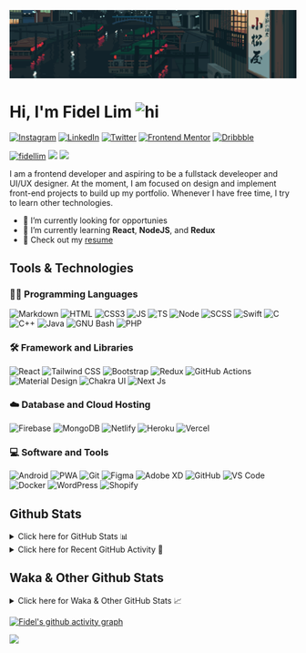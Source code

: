 ![Tokyo Downtown](tokyoDowntown.gif)

# Hi, I'm Fidel Lim <img src="https://user-images.githubusercontent.com/1303154/88677602-1635ba80-d120-11ea-84d8-d263ba5fc3c0.gif" width="28px" alt="hi">

[![Instagram](https://img.shields.io/badge/-Instagram-E4405F?logo=instagram&logoColor=white&style=flat-square)](https://www.instagram.com/_fidel_lim_/)
[![LinkedIn](https://img.shields.io/badge/-LinkedIn-0A66C2?logo=linkedin&style=flat-square)](https://www.linkedin.com/in/fidellim/)
[![Twitter](https://img.shields.io/badge/-Twitter-1DA1F2?logo=twitter&logoColor=white&style=flat-square)](https://twitter.com/fidellim)
[![Frontend Mentor](https://img.shields.io/badge/-Frontend_Mentor-3F54A3?logo=frontendmentor&logoColor=white&style=flat-square)](https://www.frontendmentor.io/profile/fidellim)
[![Dribbble](https://img.shields.io/badge/-Dribbble-EA4C89?logo=dribbble&logoColor=white&style=flat-square)](https://dribbble.com/fidellim)

[<img src="https://komarev.com/ghpvc/?username=fidellim&label=Profile%20views&color=0e75b6&style=flat-square" alt="fidellim" />](https://github.com/fidellim/fidellim)
[<img src="https://img.shields.io/badge/Email-lim.fidel%40gmail.com-orange?style=flat-square&logo=gmail">](mailto:lim.fidel@gmail.com)
[<img src="https://img.shields.io/badge/Personal%20Site-fidellim--portfolio.netlify.app-red?style=flat-square&logo=safari">](https://fidellim-portfolio.netlify.app/)

I am a frontend developer and aspiring to be a fullstack develeoper and UI/UX designer. At the moment, I am focused on design and implement front-end projects to build up my portfolio. Whenever I have free time, I try to learn other technologies.

- 🔭 I’m currently looking for opportunies
- 🌱 I’m currently learning **React**, **NodeJS**, and **Redux**
- 📝 Check out my [resume](https://fidellim-portfolio.netlify.app/Resume)

## Tools & Technologies

### 👨‍💻 Programming Languages

![Markdown](https://img.shields.io/badge/-Markdown-000000?logo=markdown&logoColor=white&style=flat-square)
![HTML](https://img.shields.io/badge/-HTML-E34F26?logo=html5&logoColor=white&style=flat-square)
![CSS3](https://img.shields.io/badge/-CSS-157286?logo=css3&style=flat-square)
![JS](https://img.shields.io/badge/-JavaScript-F7DF1E?logo=javascript&logoColor=black&logoWidth=25&style=flat-square)
![TS](https://img.shields.io/badge/-TypeScript-3178C6?logo=typescript&logoColor=black&logoWidth=25&style=flat-square)
![Node](https://img.shields.io/badge/-NodeJS-F05032?logo=node.js&logoColor=white&style=flat-square)
![SCSS](https://img.shields.io/badge/-SASS-C76494?logo=sass&logoColor=white&logoWidth=25&style=flat-square)
![Swift](https://img.shields.io/badge/-Swift-FA7343?logo=swift&logoColor=white&logoWidth=25&style=flat-square)
![C](https://custom-icon-badges.herokuapp.com/badge/C-03599C.svg?logo=c-in-hexagon&logoColor=white&style=flat-square)
![C++](https://custom-icon-badges.herokuapp.com/badge/C++-CC0000.svg?logo=cpp2&logoColor=white&style=flat-square)
![Java](https://img.shields.io/badge/-Java-007396?logo=java&logoColor=white&logoWidth=25&style=flat-square)
![GNU Bash](https://img.shields.io/badge/-Bash-4EAA25?logo=gnubash&logoColor=white&logoWidth=25&style=flat-square)
![PHP](https://img.shields.io/badge/-PHP-777BB4?logo=php&logoColor=white&logoWidth=25&style=flat-square)

### 🛠️ Framework and Libraries

![React](https://img.shields.io/badge/-React-000000?logo=react&logoColor=61DAFB&style=flat-square)
![Tailwind CSS](https://img.shields.io/badge/-Tailwind_CSS-15B3C0?logo=tailwindcss&logoColor=white&logoWidth=25&style=flat-square)
![Bootstrap](https://img.shields.io/badge/-Bootstrap-7952B3?logo=bootstrap&logoColor=white&logoWidth=25)
![Redux](https://img.shields.io/badge/-Redux-764ABC?logo=redux&logoColor=white&logoWidth=25)
![GitHub Actions](https://img.shields.io/badge/-GitHub_Actions-2088FF?logo=githubactions&logoColor=white&logoWidth=25)
![Material Design](https://img.shields.io/badge/-Material_Design-000?logo=materialdesign&logoColor=757575&logoWidth=25)
![Chakra UI](https://img.shields.io/badge/-Chakra_UI-319795?logo=chakraui&logoColor=fff&logoWidth=25)
![Next Js](https://img.shields.io/badge/-Next_JS-000?logo=next.js&logoColor=fff&logoWidth=25)

### ☁️ Database and Cloud Hosting

![Firebase](https://img.shields.io/badge/-Firebase-F05032?logo=firebase&logoColor=white&style=flat-square)
![MongoDB](https://img.shields.io/badge/-MongoDB-47A248?logo=mongodb&logoColor=white&style=flat-square)
![Netlify](https://img.shields.io/badge/-Netlify-00C7B7?logo=netlify&logoColor=white&style=flat-square)
![Heroku](https://img.shields.io/badge/-Heroku-430098?logo=heroku&logoColor=white&logoWidth=25)
![Vercel](https://img.shields.io/badge/-Vercel-000000?logo=vercel&logoColor=white&style=flat-square)

### 💻 Software and Tools

![Android](https://img.shields.io/badge/-Android-3DDC84?logo=android&logoColor=black&logoWidth=25&style=flat-square)
![PWA](https://img.shields.io/badge/-PWA-550EBE?logo=pwa&logoColor=white&style=flat-square)
![Git](https://img.shields.io/badge/-Git-F05032?logo=git&logoColor=white&style=flat-square)
![Figma](https://img.shields.io/badge/-Figma-F24E1E?logo=figma&logoColor=white&style=flat-square)
![Adobe XD](https://img.shields.io/badge/-Adobe%20XD-FF61F6?logo=adobe%20xd&logoColor=black&logoWidth=25&style=flat-square)
![GitHub](https://img.shields.io/badge/-GitHub-181717?logo=github&style=flat-square)
![VS Code](https://img.shields.io/badge/-VS%20Code-007ACC?logo=visual%20studio%20code&style=flat-square)
![Docker](https://img.shields.io/badge/-Docker-2496ED?logo=docker&logoColor=white&style=flat-square)
![WordPress](https://img.shields.io/badge/-WordPress-21759B?logo=wordpress&logoColor=white&style=flat-square)
![Shopify](https://img.shields.io/badge/-Shopify-7AB55C?logo=shopify&logoColor=white&style=flat-square)

<!-- https://github.com/JaeSeoKim/badge42 -->

<!-- ## 42 Stats

<details>
<summary> Click here for &nbsp;
<img src="https://img.shields.io/badge/-Abu_Dhabi-000000?logo=42&style=flat-square">
</summary> -->

<!-- <img src="https://badge42.herokuapp.com/api/stats/flim?privacyEmail=true">
<img src="https://badge42.herokuapp.com/api/stats/flim?cursus=C%20Piscine&privacyEmail=true"> -->

<!-- [![flim's 42 stats](https://badge42.vercel.app/api/v2/stats/cl1c1a9ce001109mq8crq44uh?cursusId=9)](https://github.com/JaeSeoKim/badge42)
[![flim's 42 stats](https://badge42.vercel.app/api/v2/stats/cl1c1a9ce001109mq8crq44uh?cursusId=21)](https://github.com/JaeSeoKim/badge42) -->

</details>

## Github Stats

<details>
	<summary>
		Click here for GitHub Stats 📊
	</summary>
	<br/>

<img src="https://github-readme-stats.vercel.app/api/top-langs/?username=fidellim&layout=compact&langs_count=8&hide=scss,css,html&theme=dracula&border_color=ff4499" alt="fidellim" />
<img src="https://github-readme-stats.vercel.app/api?username=fidellim&show_icons=true&locale=en&theme=tokyonight&hide_border=true" alt="fidellim" />
<img src="https://github-readme-streak-stats.herokuapp.com?user=fidellim&theme=material-palenight&hide_border=true&date_format=M%20j%5B%2C%20Y%5D" alt="fidellim" />

</details>

<details>
	<summary>
		Click here for Recent GitHub Activity 🚴
	</summary>
	<br/>

<!--RECENT_ACTIVITY:start-->

1. ⭐ Starred [Nutlope/qrGPT](https://github.com/Nutlope/qrGPT)
2. ⭐ Starred [Nutlope/restorePhotos](https://github.com/Nutlope/restorePhotos)
3. ⭐ Starred [Nutlope/aicommits](https://github.com/Nutlope/aicommits)
4. 📔 Created new repository [fidellim/Amazon-Forest-Parallax](https://github.com/fidellim/Amazon-Forest-Parallax)
5. 💪 Opened PR [#23](https://github.com/OSSPhilippines/ossph.org/pull/23) in [OSSPhilippines/ossph.org](https://github.com/OSSPhilippines/ossph.org)
<!--RECENT_ACTIVITY:end-->

<!--RECENT_ACTIVITY:last_update_end-->

</details>

## Waka & Other Github Stats

<details>
	<summary>
		Click here for Waka & Other GitHub Stats 📈
	</summary>
	<br/>

<!--START_SECTION:waka-->
![Lines of code](https://img.shields.io/badge/From%20Hello%20World%20I%27ve%20Written-1.3%20million%20lines%20of%20code-blue)

**🐱 My GitHub Data** 

> 📦 206.5 kB Used in GitHub's Storage 
 > 
> 🏆 1,688 Contributions in the Year 2023
 > 
> 💼 Opted to Hire
 > 
> 📜 93 Public Repositories 
 > 
> 🔑 1 Private Repositories 
 > 
**I'm a Night 🦉** 

```text
🌞 Morning                954 commits         █████░░░░░░░░░░░░░░░░░░░░   19.57 % 
🌆 Daytime                1286 commits        ███████░░░░░░░░░░░░░░░░░░   26.38 % 
🌃 Evening                1367 commits        ███████░░░░░░░░░░░░░░░░░░   28.05 % 
🌙 Night                  1267 commits        ██████░░░░░░░░░░░░░░░░░░░   26.00 % 
```
📅 **I'm Most Productive on Sunday** 

```text
Monday                   650 commits         ███░░░░░░░░░░░░░░░░░░░░░░   13.34 % 
Tuesday                  613 commits         ███░░░░░░░░░░░░░░░░░░░░░░   12.58 % 
Wednesday                649 commits         ███░░░░░░░░░░░░░░░░░░░░░░   13.32 % 
Thursday                 764 commits         ████░░░░░░░░░░░░░░░░░░░░░   15.68 % 
Friday                   660 commits         ███░░░░░░░░░░░░░░░░░░░░░░   13.54 % 
Saturday                 654 commits         ███░░░░░░░░░░░░░░░░░░░░░░   13.42 % 
Sunday                   884 commits         █████░░░░░░░░░░░░░░░░░░░░   18.14 % 
```


📊 **This Week I Spent My Time On** 

```text
🕑︎ Time Zone: Asia/Dubai

💬 Programming Languages: 
PHP                      4 hrs 22 mins       ███████████░░░░░░░░░░░░░░   45.14 % 
GDScript3                2 hrs 6 mins        █████░░░░░░░░░░░░░░░░░░░░   21.71 % 
JavaScript               1 hr 22 mins        ████░░░░░░░░░░░░░░░░░░░░░   14.19 % 
CSS                      1 hr 11 mins        ███░░░░░░░░░░░░░░░░░░░░░░   12.29 % 
HTML                     35 mins             ██░░░░░░░░░░░░░░░░░░░░░░░   06.02 % 

🔥 Editors: 
VS Code                  9 hrs 41 mins       █████████████████████████   100.00 % 

🐱‍💻 Projects: 
ogalala-world-myshopify-c2 hrs 48 mins       ███████░░░░░░░░░░░░░░░░░░   29.02 % 
ministopv3               2 hrs 47 mins       ███████░░░░░░░░░░░░░░░░░░   28.85 % 
i4asiacorp               2 hrs 4 mins        █████░░░░░░░░░░░░░░░░░░░░   21.43 % 
Ketesse-Demo             1 hr 49 mins        █████░░░░░░░░░░░░░░░░░░░░   18.87 % 
test                     5 mins              ░░░░░░░░░░░░░░░░░░░░░░░░░   00.99 % 

💻 Operating System: 
Windows                  9 hrs 36 mins       █████████████████████████   99.01 % 
Mac                      5 mins              ░░░░░░░░░░░░░░░░░░░░░░░░░   00.99 % 
```

**I Mostly Code in JavaScript** 

```text
JavaScript               32 repos            ██████████░░░░░░░░░░░░░░░   38.10 % 
SCSS                     17 repos            █████░░░░░░░░░░░░░░░░░░░░   20.24 % 
HTML                     13 repos            ████░░░░░░░░░░░░░░░░░░░░░   15.48 % 
CSS                      9 repos             ███░░░░░░░░░░░░░░░░░░░░░░   10.71 % 
Python                   1 repo              ░░░░░░░░░░░░░░░░░░░░░░░░░   01.19 % 
```




 Last Updated on 03/10/2023 10:19:55 UTC
<!--END_SECTION:waka-->

</details>

[![Fidel's github activity graph](https://github-readme-activity-graph.vercel.app/graph?username=fidellim&theme=material-palenight&hide_border=true)](https://github.com/ashutosh00710/github-readme-activity-graph)

<img src="https://capsule-render.vercel.app/api?type=waving&color=gradient&height=80&section=footer"/>
